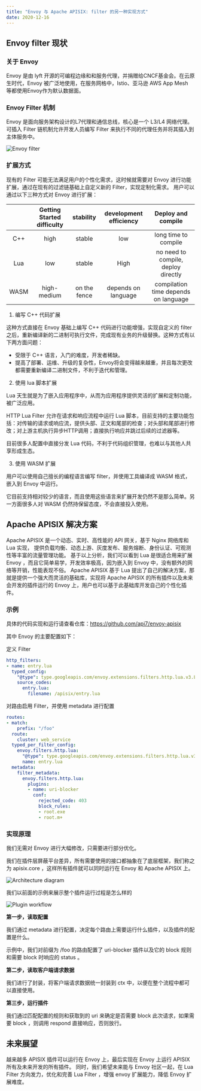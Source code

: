 ```yaml
---
title: "Envoy 与 Apache APISIX: filter 的另一种实现方式"
date: 2020-12-16
---
```


## Envoy filter 现状

### 关于 Envoy

Envoy 是由 lyft 开源的可编程边缘和和服务代理，并捐赠给CNCF基金会。在云原生时代，Envoy 被广泛地使用，在服务网格中，Istio、亚马逊 AWS App Mesh 等都使用Envoy作为默认数据面。

### Envoy Filter 机制

Envoy 是面向服务架构设计的L7代理和通信总线，核心是一个 L3/L4 网络代理。可插入 Filter 链机制允许开发人员编写 Filter 来执行不同的代理任务并将其插入到主体服务中。

![Envoy filter](https://static.apiseven.com/filters.png)

### 扩展方式

现有的 Filter 可能无法满足用户的个性化需求，这时候就需要对 Envoy 进行功能扩展，通过在现有的过滤链基础上自定义新的 Filter，实现定制化需求。
用户可以通过以下三种方式对 Envoy 进行扩展：


|       | Getting Started difficulty |  stability   | development efficiency |          Deploy and compile          |
| :---: | :------------------------: | :----------: | :--------------------: | :----------------------------------: |
|  C++  |            high            |    stable    |          low           |         long time to compile         |
|  Lua  |            low             |    stable    |          High          | no need to compile, deploy directly  |
| WASM  |        high-medium         | on the fence |  depends on language   | compilation time depends on language |

1.  编写 C++ 代码扩展
   
这种方式直接在 Envoy 基础上编写 C++ 代码进行功能增强，实现自定义的 filter 之后，重新编译新的二进制可执行文件，完成现有业务的升级替换。这种方式有以下两方面问题：
- 受限于 C++ 语言，入门的难度，开发者稀缺。
- 提高了部署、运维、升级的复杂性，Envoy将会变得越来越重，并且每次更改都需要重新编译二进制文件，不利于迭代和管理。

2. 使用 lua 脚本扩展

Lua 天生就是为了嵌入应用程序中，从而为应用程序提供灵活的扩展和定制功能，被广泛应用。

HTTP Lua Filter 允许在请求和响应流程中运行 Lua 脚本，目前支持的主要功能包括：对传输的请求或响应流，提供头部、正文和尾部的检查；对头部和尾部进行修改；对上游主机执行异步HTTP调用；直接执行响应并跳过后续的过滤器等。

目前很多人配置中直接分发 Lua 代码，不利于代码组织管理，也难以与其他人共享形成生态。


3. 使用 WASM 扩展

用户可以使用自己擅长的编程语言编写 filter，并使用工具编译成 WASM 格式，嵌入到 Envoy 中运行。

它目前支持相对较少的语言，而且使用这些语言来扩展开发仍然不是那么简单。另一方面很多人对 WASM 仍然持保留态度，不会直接投入使用。

## Apache APISIX 解决方案

Apache APISIX 是一个动态、实时、高性能的 API 网关，基于 Nginx 网络库和 Lua 实现， 提供负载均衡、动态上游、灰度发布、服务熔断、身份认证、可观测性等丰富的流量管理功能。
基于以上分析，我们可以看到 Lua 是很适合用来扩展 Envoy ，而且它简单易学，开发效率极高，因为嵌入到 Envoy 中，没有额外的网络等开销，性能表现不俗。
Apache APISIX 基于 Lua 提出了自己的解决方案，那就是提供一个强大而灵活的基础库，实现将 Apache APISIX 的所有插件以及未来会开发的插件运行的 Envoy 上，用户也可以基于此基础库开发自己的个性化插件。


### 示例

具体的代码实现和运行请查看仓库：https://github.com/api7/envoy-apisix

其中 Envoy 的主要配置如下：

定义 Filter

```yaml
http_filters:
- name: entry.lua
  typed_config:
    "@type": type.googleapis.com/envoy.extensions.filters.http.lua.v3.Lua
    source_codes:
      entry.lua:
        filename: /apisix/entry.lua
```

对路由启用 Filter，并使用 metadata 进行配置

```yaml
routes:
- match:
    prefix: "/foo"
  route:
    cluster: web_service
  typed_per_filter_config:
    envoy.filters.http.lua:
      "@type": type.googleapis.com/envoy.extensions.filters.http.lua.v3.LuaPerRoute
      name: entry.lua
  metadata:
    filter_metadata:
      envoy.filters.http.lua:
        plugins:
        - name: uri-blocker
          conf:
            rejected_code: 403
            block_rules:
            - root.exe
            - root.m+
```

### 实现原理

我们无需对 Envoy 进行大幅修改，只需要进行部分优化。

我们在插件层屏蔽平台差异，所有需要使用的接口都抽象在了底层框架，我们称之为 apisix.core ，这样所有插件就可以同时运行在 Envoy 和 Apache APISIX 上。


![Architecture diagram](https://static.apiseven.com/main.png)

我们以前面的示例来展示整个插件运行过程是怎么样的

![Plugin workflow](https://static.apiseven.com/workflow.png)

**第一步，读取配置**

我们通过 metadata 进行配置，决定每个路由上需要运行什么插件，以及插件的配置是什么。

示例中，我们对前缀为 /foo 的路由配置了 uri-blocker 插件以及它的 block 规则和需要 block 时响应的 status 。

**第二步，读取客户端请求数据**

我们进行了封装，将客户端请求数据统一封装到 ctx 中，以便在整个流程中都可以直接使用。

**第三步，运行插件**

我们通过匹配配置的规则和获取到的 uri 来确定是否需要 block 此次请求，如果需要 block ，则调用 respond 直接响应，否则放行。

## 未来展望

越来越多 APISIX 插件可以运行在 Envoy 上，最后实现在 Envoy 上运行 APISIX 所有及未来开发的所有插件。
同时，我们希望未来能与 Envoy 社区一起，在 Lua Filter 方向发力，优化和完善 Lua Filter ，增强 envoy 扩展能力，降低 Envoy 扩展难度。
